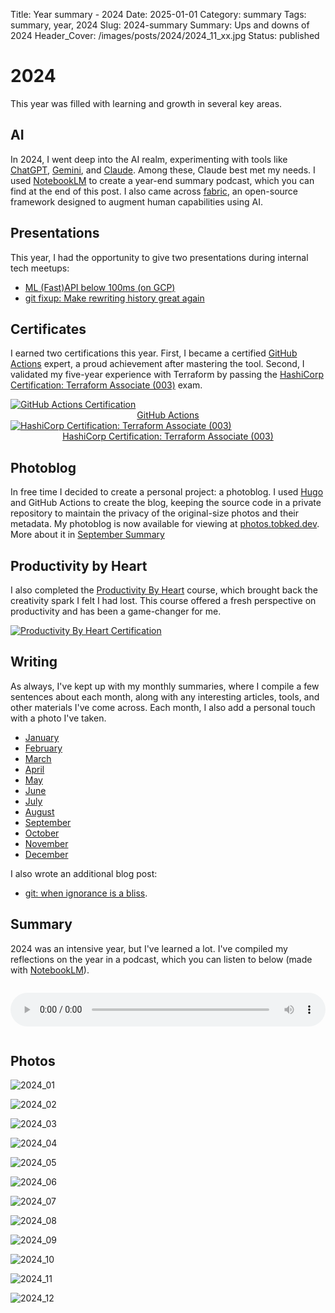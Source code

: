 Title: Year summary - 2024
Date: 2025-01-01
Category: summary
Tags: summary, year, 2024
Slug: 2024-summary
Summary: Ups and downs of 2024
Header_Cover: /images/posts/2024/2024_11_xx.jpg
Status: published

# 2024

This year was filled with learning and growth in several key areas.

## AI

In 2024, I went deep into the AI realm, experimenting with tools like [ChatGPT](https://chatgpt.com/), [Gemini](https://gemini.google.com/app), and [Claude](https://claude.ai/).
Among these, Claude best met my needs.
I used [NotebookLM](https://notebooklm.google/) to create a year-end summary podcast, which you can find at the end of this post.
I also came across [fabric](https://github.com/danielmiessler/fabric), an open-source framework designed to augment human capabilities using AI.

## Presentations

This year, I had the opportunity to give two presentations during internal tech meetups:

- [ML (Fast)API below 100ms (on GCP)](https://github.com/TobKed/fastapi_cloudrun_pubsub)
- [git fixup: Make rewriting history great again](https://tobked.dev/git_rebase_interactive/rebase_interactive/)

## Certificates

I earned two certifications this year.
First, I became a certified [GitHub Actions](https://www.credly.com/badges/6b96a6c9-28cb-47dd-9dfa-13dd7a37d543) expert, a proud achievement after mastering the tool.
Second, I validated my five-year experience with Terraform by passing the [HashiCorp Certification: Terraform Associate (003)](https://www.credly.com/badges/dd230996-5592-4397-9dab-02a5144111b9/public_url) exam.

<a target="\_blank" rel="noopener noreferrer" href="https://www.credly.com/badges/6b96a6c9-28cb-47dd-9dfa-13dd7a37d543">
    <img src="{static}/images/posts/2024/2024_09_github_actions.png" alt="GitHub Actions Certification" style="display: block; margin-left: auto; margin-right: auto;">
</a>
<div style="text-align: center"><a target="\_blank" rel="noopener noreferrer" href="https://www.credly.com/badges/6b96a6c9-28cb-47dd-9dfa-13dd7a37d543">GitHub Actions</a></div>

<a target="\_blank" rel="noopener noreferrer" href="https://www.credly.com/badges/dd230996-5592-4397-9dab-02a5144111b9/public_url">
    <img src="{static}/images/posts/2024/2024_11_terraform_associate.png" alt="HashiCorp Certification: Terraform Associate (003)" style="display: block; margin-left: auto; margin-right: auto;">
</a>
<div style="text-align: center"><a target="\_blank" rel="noopener noreferrer" href="https://www.credly.com/badges/dd230996-5592-4397-9dab-02a5144111b9/public_url">HashiCorp Certification: Terraform Associate (003)</a></div>

## Photoblog

In free time I decided to create a personal project: a photoblog.
I used [Hugo](https://gohugo.io/) and GitHub Actions to create the blog, keeping the source code in a private repository to maintain the privacy of the original-size photos and their metadata.
My photoblog is now available for viewing at [photos.tobked.dev](https://photos.tobked.dev).
More about it in [September Summary]({filename}/posts/2024_09_30_september_links.md)

## Productivity by Heart

I also completed the [Productivity By Heart](https://www.productivitybyheart.com/) course, which brought back the creativity spark I felt I had lost.
This course offered a fresh perspective on productivity and has been a game-changer for me.

<a target="\_blank" rel="noopener noreferrer" href="https://credsverse.com/credentials/f51a1f4f-dea2-41a0-a661-fd1c110488fe">
    <img src="{static}/images/posts/2024/2024_10_productivity_by_heart.png" alt="Productivity By Heart Certification" style="display: block; margin-left: auto; margin-right: auto;">
</a>

## Writing

As always, I've kept up with my monthly summaries, where I compile a few sentences about each month, along with any interesting articles, tools, and other materials I've come across.
Each month, I also add a personal touch with a photo I've taken.

- [January]({filename}/posts/2024_01_30_january_links.md)
- [February]({filename}/posts/2024_02_28_february_links.md)
- [March]({filename}/posts/2024_03_31_march_links.md)
- [April]({filename}/posts/2024_04_30_april_links.md)
- [May]({filename}/posts/2024_05_31_may_links.md)
- [June]({filename}/posts/2024_06_30_june_links.md)
- [July]({filename}/posts/2024_07_31_july_links.md)
- [August]({filename}/posts/2024_08_31_august_links.md)
- [September]({filename}/posts/2024_09_30_september_links.md)
- [October]({filename}/posts/2024_10_31_october_links.md)
- [November]({filename}/posts/2024_11_30_november_links.md)
- [December]({filename}/posts/2024_12_31_december_links.md)

I also wrote an additional blog post:

- [git: when ignorance is a bliss]({filename}/posts/2024_06_04_declutter_git_status.md).

## Summary

2024 was an intensive year, but I've learned a lot. I've compiled my reflections on the year in a podcast, which you can listen to below (made with [NotebookLM](https://notebooklm.google/)).

<audio controls style="width: 100%; margin: 1em 0;">
    <source src="{static}/audio/2024_IT_Links_and_Reflections.mp3" type="audio/mpeg">
    Your browser does not support the audio element.
</audio>

## Photos

![2024_01]({static}/images/posts/2024/2024_01_xx.jpg)

![2024_02]({static}/images/posts/2024/2024_02_xx.jpg)

![2024_03]({static}/images/posts/2024/2024_03_xx.jpg)

![2024_04]({static}/images/posts/2024/2024_04_xx.jpg)

![2024_05]({static}/images/posts/2024/2024_05_xx.jpg)

![2024_06]({static}/images/posts/2024/2024_06_xx.jpg)

![2024_07]({static}/images/posts/2024/2024_07_xx.jpg)

![2024_08]({static}/images/posts/2024/2024_08_xx.jpg)

![2024_09]({static}/images/posts/2024/2024_09_xx.jpg)

![2024_10]({static}/images/posts/2024/2024_10_xx.jpg)

![2024_11]({static}/images/posts/2024/2024_11_xx.jpg)

![2024_12]({static}/images/posts/2024/2024_12_xx.jpg)
